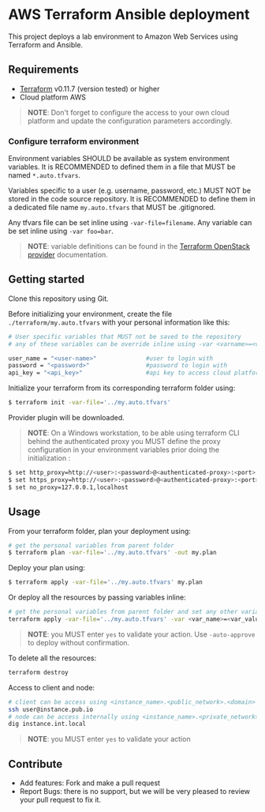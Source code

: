 # AWS Terraform Ansible deployment

This project deploys a lab environment to Amazon Web Services using Terraform and Ansible.

## Requirements

* [Terraform](https://www.terraform.io/downloads.html) v0.11.7 (version tested) or higher
* Cloud platform AWS

> __NOTE__: Don't forget to configure the access to your own cloud platform and update the configuration parameters accordingly.

### Configure terraform environment

Environment variables SHOULD be available as system environment variables. It is RECOMMENDED to defined them in a file that MUST be named `*.auto.tfvars`.

Variables specific to a user (e.g. username, password, etc.) MUST NOT be stored in the code source repository. It is RECOMMENDED to define them in a dedicated file name `my.auto.tfvars` that MUST be .gitignored.

Any tfvars file can be set inline using `-var-file=filename`.
Any variable can be set inline using `-var foo=bar`.

> __NOTE__: variable definitions can be found in the [Terraform OpenStack provider](https://www.terraform.io/docs/providers/openstack/index.html) documentation.

## Getting started

Clone this repository using Git. 

Before initializing your environment, create the file `./terraform/my.auto.tfvars` with your personal information like this:

``` sh
# User specific variables that MUST not be saved to the repository
# any of these variables can be override inline using -var <varname>=<value>

user_name = "<user-name>"              #user to login with
password = "<password>"                #password to login with
api_key = "<api_key>"                  #api key to access cloud platform
```

Initialize your terraform from its corresponding terraform folder using:

```sh
$ terraform init -var-file='../my.auto.tfvars'
```
Provider plugin will be downloaded.

> __NOTE__: On a Windows workstation, to be able using terraform CLI behind the authenticated proxy you MUST define the proxy configuration in your environment variables prior doing the initialization :

```sh
$ set http_proxy=http://<user>:<password>@<authenticated-proxy>:<port>
$ set https_proxy=http://<user>:<password>@<authenticated-proxy>:<port>
$ set no_proxy=127.0.0.1,localhost
```

## Usage

From your terraform folder, plan your deployment using:

```sh
# get the personal variables from parent folder
$ terraform plan -var-file='../my.auto.tfvars' -out my.plan
```

Deploy your plan using:

```sh
$ terraform apply -var-file='../my.auto.tfvars' my.plan
```

Or deploy all the resources by passing variables inline:

```sh
# get the personal variables from parent folder and set any other variable inline
terraform apply -var-file='../my.auto.tfvars' -var <var_name>=<var_value>
```

> __NOTE__: you MUST enter `yes` to validate your action. Use `-auto-approve` to deploy without confirmation.

To delete all the resources:

```sh
terraform destroy
```

Access to client and node:

```sh
# client can be access using <instance_name>.<public_network>.<domain>
ssh user@instance.pub.io
# node can be access internally using <instance_name>.<private_network>.<domain>
dig instance.int.local
```

> __NOTE__: you MUST enter `yes` to validate your action

## Contribute

* Add features: Fork and make a pull request
* Report Bugs: there is no support, but we will be very pleased to review your pull request to fix it.
